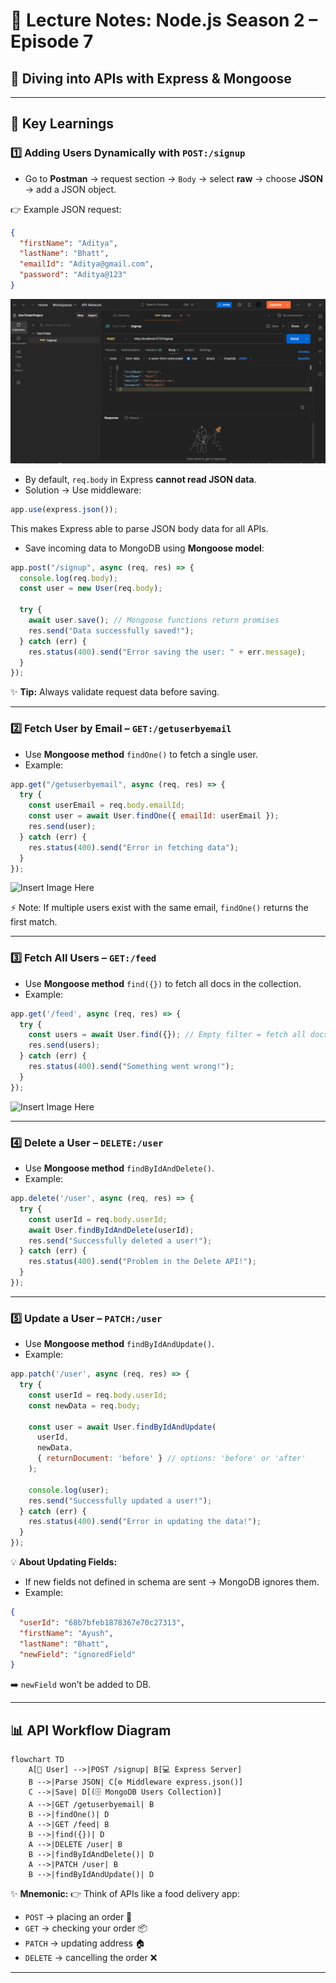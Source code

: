 
# 🌟 Lecture Notes: Node.js Season 2 – Episode 7

## 🚀 Diving into APIs with Express & Mongoose

---

## 📝 Key Learnings

### 1️⃣ Adding Users Dynamically with `POST:/signup`

* Go to **Postman** → request section → `Body` → select **raw** → choose **JSON** → add a JSON object.

👉 Example JSON request:

```json
{
  "firstName": "Aditya",
  "lastName": "Bhatt",
  "emailId": "Aditya@gmail.com",
  "password": "Aditya@123"
}
```
![alt text](images/image1.png)


* By default, `req.body` in Express **cannot read JSON data**.
* Solution → Use middleware:

```js
app.use(express.json());  
```

This makes Express able to parse JSON body data for all APIs.

* Save incoming data to MongoDB using **Mongoose model**:

```js
app.post("/signup", async (req, res) => {
  console.log(req.body);
  const user = new User(req.body);

  try {
    await user.save(); // Mongoose functions return promises
    res.send("Data successfully saved!");
  } catch (err) {
    res.status(400).send("Error saving the user: " + err.message);
  }
});
```

✨ **Tip:** Always validate request data before saving.

---

### 2️⃣ Fetch User by Email – `GET:/getuserbyemail`

* Use **Mongoose method** `findOne()` to fetch a single user.
* Example:

```js
app.get("/getuserbyemail", async (req, res) => {
  try {
    const userEmail = req.body.emailId;
    const user = await User.findOne({ emailId: userEmail });
    res.send(user);
  } catch (err) {
    res.status(400).send("Error in fetching data");
  }
});
```

![Insert Image Here](fa554dae-39fa-49c5-a365-3d79f592e4d0.png)

⚡ Note: If multiple users exist with the same email, `findOne()` returns the first match.

---

### 3️⃣ Fetch All Users – `GET:/feed`

* Use **Mongoose method** `find({})` to fetch all docs in the collection.
* Example:

```js
app.get('/feed', async (req, res) => {
  try {
    const users = await User.find({}); // Empty filter = fetch all docs
    res.send(users);
  } catch (err) {
    res.status(400).send("Something went wrong!");
  }
});
```

![Insert Image Here](image_placeholder.png)

---

### 4️⃣ Delete a User – `DELETE:/user`

* Use **Mongoose method** `findByIdAndDelete()`.
* Example:

```js
app.delete('/user', async (req, res) => {
  try {
    const userId = req.body.userId;
    await User.findByIdAndDelete(userId);
    res.send("Successfully deleted a user!");
  } catch (err) {
    res.status(400).send("Problem in the Delete API!");
  }
});
```

---

### 5️⃣ Update a User – `PATCH:/user`

* Use **Mongoose method** `findByIdAndUpdate()`.
* Example:

```js
app.patch('/user', async (req, res) => {
  try {
    const userId = req.body.userId;
    const newData = req.body;

    const user = await User.findByIdAndUpdate(
      userId,
      newData,
      { returnDocument: 'before' } // options: 'before' or 'after'
    );

    console.log(user);
    res.send("Successfully updated a user!");
  } catch (err) {
    res.status(400).send("Error in updating the data!");
  }
});
```

💡 **About Updating Fields:**

* If new fields not defined in schema are sent → MongoDB ignores them.
* Example:

```json
{
  "userId": "68b7bfeb1878367e70c27313",
  "firstName": "Ayush",
  "lastName": "Bhatt",
  "newField": "ignoredField"
}
```

➡️ `newField` won’t be added to DB.

---

## 📊 API Workflow Diagram

```mermaid
flowchart TD
    A[🧑 User] -->|POST /signup| B[💻 Express Server]
    B -->|Parse JSON| C[⚙️ Middleware express.json()]
    C -->|Save| D[(🗄️ MongoDB Users Collection)]
    A -->|GET /getuserbyemail| B
    B -->|findOne()| D
    A -->|GET /feed| B
    B -->|find({})| D
    A -->|DELETE /user| B
    B -->|findByIdAndDelete()| D
    A -->|PATCH /user| B
    B -->|findByIdAndUpdate()| D
```

✨ **Mnemonic:**
👉 Think of APIs like a food delivery app:

* `POST` → placing an order 🍔
* `GET` → checking your order 📦
* `PATCH` → updating address 🏠
* `DELETE` → cancelling the order ❌

---
